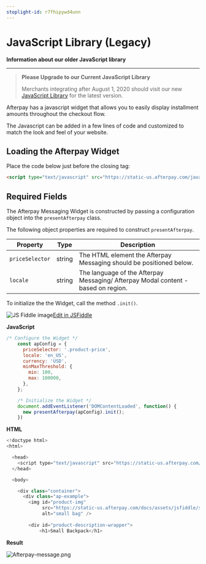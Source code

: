 ```yaml
---
stoplight-id: r7fhipywd4unn
---
```


# JavaScript Library (Legacy)

**Information about our older JavaScript library**

----

> **Please Upgrade to our Current JavaScript Library**
> 
> Merchants integrating after August 1, 2020 should visit our new [JavaScript Library](JavaScript-Library.md) for the latest version.

Afterpay has a javascript widget that allows you to easily display installment amounts throughout the checkout flow.

The Javascript can be added in a few lines of code and customized to match the look and feel of your website.

## Loading the Afterpay Widget

Place the code below just before the closing </head> tag:

```HTML
<script type="text/javascript" src="https://static-us.afterpay.com/javascript/present-afterpay.js"></script>
```

## Required Fields

The Afterpay Messaging Widget is constructed by passing a configuration object into the `presentAfterpay` class.

The following object properties are required to construct `presentAfterpay`.


Property | Type | Description
---------|------|---------
`priceSelector` | string | The HTML element the Afterpay Messaging should be positioned below.
`locale` | string | The language of the Afterpay Messaging/ Afterpay Modal content - based on region.

To initialize the the Widget, call the method `.init()`.

![JS Fiddle image](../../assets/images/JS-fiddle.png)[Edit in JSFiddle](https://jsfiddle.net/afterpay/apu6gjqe/)

**JavaScript**

```js
/* Configure the Widget */
    const apConfig = {
      priceSelector: '.product-price',
      locale: 'en_US',
      currency: 'USD',
      minMaxThreshold: {
        min: 100,
        max: 100000,
      },
    };

    /* Initialize the Widget */
    document.addEventListener('DOMContentLoaded', function() {
      new presentAfterpay(apConfig).init();
    })
```

**HTML**

```js
<!doctype html>
<html>

  <head>
    <script type="text/javascript" src="https://static-us.afterpay.com/javascript/present-afterpay.js"></script>
  </head>

  <body>

    <div class="container">
      <div class="ap-example">
        <img id="product-img"
             src="https://static-us.afterpay.com/docs/assets/jsfiddle/sample-product.png"
             alt="small bag" />
             
        <div id="product-description-wrapper">
            <h1>Small Backpack</h1>
```

**Result**

![Afterpay-message.png](../../assets/images/Afterpay-message.png)

